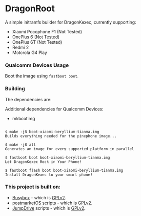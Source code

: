 # DragonRoot

A simple initramfs builder for DragonKexec, currently supporting:

- Xiaomi Pocophone F1 (Not Tested)
- OnePlus 6 (Not Tested)
- OnePlus 6T (Not Tested)
- Redmi 2 
- Motorola G4 Play
  

### Qualcomm Devices Usage

Boot the image using `fastboot boot`.

### Building

The dependencies are:

Additional dependencies for Qualcomm Devices:
- mkbootimg

```shell-session

$ make -j8 boot-xiaomi-beryllium-tianma.img
Builds everything needed for the pinephone image...

$ make -j8 all
Generates an image for every supported platform in parallel

$ fastboot boot boot-xiaomi-beryllium-tianma.img
Let DragonKexec Rock in Your Phone!

$ fastboot flash boot boot-xiaomi-beryllium-tianma.img
Install DragonKexec to your smart phone!

```

### This project is built on:
- [Busybox](https://busybox.net) - which is [GPLv2](https://www.gnu.org/licenses/old-licenses/gpl-2.0.en.html).
- [postmarketOS](https://postmarketos.org) scripts - which is [GPLv2](https://www.gnu.org/licenses/old-licenses/gpl-2.0.en.html).
- [JumpDrive](https://github.com/dreemurrs-embedded/Jumpdrive) scripts - which is [GPLv2](https://www.gnu.org/licenses/old-licenses/gpl-2.0.en.html).


